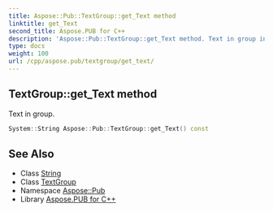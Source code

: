 ```yaml
---
title: Aspose::Pub::TextGroup::get_Text method
linktitle: get_Text
second_title: Aspose.PUB for C++
description: 'Aspose::Pub::TextGroup::get_Text method. Text in group in C++.'
type: docs
weight: 100
url: /cpp/aspose.pub/textgroup/get_text/
---
```

## TextGroup::get_Text method


Text in group.

```cpp
System::String Aspose::Pub::TextGroup::get_Text() const
```

## See Also

* Class [String](../../../system/string/)
* Class [TextGroup](../)
* Namespace [Aspose::Pub](../../)
* Library [Aspose.PUB for C++](../../../)
